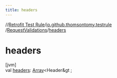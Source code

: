 ```yaml
---
title: headers
---
```

//[Retrofit Test Rule](../../../index.html)/[io.github.thomsontomy.testrule](../index.html)
/[RequestValidations](index.html)/[headers](headers.html)

# headers

[jvm]\
val [headers](headers.html): [Array](https://kotlinlang.org/api/latest/jvm/stdlib/kotlin/-array/index.html)&lt;Header&gt
;




